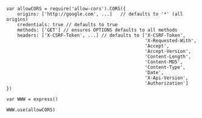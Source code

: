     var allowCORS = require('allow-cors').CORS({
        origins: ['http://google.com', ...]   // defaults to '*' (all origins)
        credentials: true // defaults to true
        methods: ['GET'] // ensures OPTIONS defaults to all methods
        headers: ['X-CSRF-Token', ...] // defaults to ['X-CSRF-Token',
                                                       'X-Requested-With',
                                                       'Accept',
                                                       'Accept-Version',
                                                       'Content-Length',
                                                       'Content-MD5',
                                                       'Content-Type',
                                                       'Date',
                                                       'X-Api-Version',
                                                       'Authorization']
    })

    var WWW = express()

    WWW.use(allowCORS)
